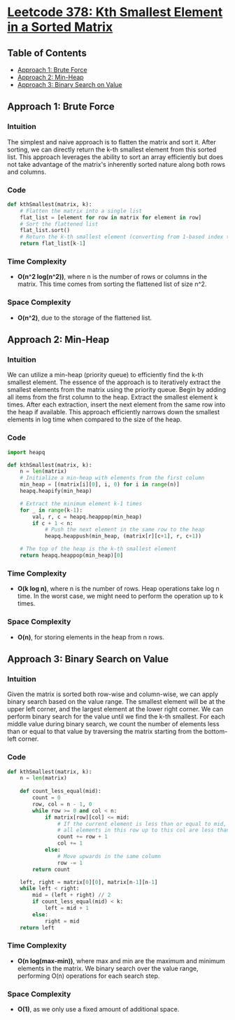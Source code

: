 # [Leetcode 378: Kth Smallest Element in a Sorted Matrix](https://leetcode.com/problems/kth-smallest-element-in-a-sorted-matrix/)

## Table of Contents
- [Approach 1: Brute Force](#approach-1-brute-force)
- [Approach 2: Min-Heap](#approach-2-min-heap)
- [Approach 3: Binary Search on Value](#approach-3-binary-search-on-value)

## Approach 1: Brute Force
### Intuition
The simplest and naive approach is to flatten the matrix and sort it. After sorting, we can directly return the k-th smallest element from this sorted list. This approach leverages the ability to sort an array efficiently but does not take advantage of the matrix's inherently sorted nature along both rows and columns.

### Code
```python
def kthSmallest(matrix, k):
    # Flatten the matrix into a single list
    flat_list = [element for row in matrix for element in row]
    # Sort the flattened list
    flat_list.sort()
    # Return the k-th smallest element (converting from 1-based index to 0-based index)
    return flat_list[k-1]
```

### Time Complexity
- **O(n^2 log(n^2))**, where n is the number of rows or columns in the matrix. This time comes from sorting the flattened list of size n^2.

### Space Complexity
- **O(n^2)**, due to the storage of the flattened list.

## Approach 2: Min-Heap
### Intuition
We can utilize a min-heap (priority queue) to efficiently find the k-th smallest element. The essence of the approach is to iteratively extract the smallest elements from the matrix using the priority queue. Begin by adding all items from the first column to the heap. Extract the smallest element k times. After each extraction, insert the next element from the same row into the heap if available. This approach efficiently narrows down the smallest elements in log time when compared to the size of the heap.

### Code
```python
import heapq

def kthSmallest(matrix, k):
    n = len(matrix)
    # Initialize a min-heap with elements from the first column
    min_heap = [(matrix[i][0], i, 0) for i in range(n)]
    heapq.heapify(min_heap)

    # Extract the minimum element k-1 times
    for _ in range(k-1):
        val, r, c = heapq.heappop(min_heap)
        if c + 1 < n:
            # Push the next element in the same row to the heap
            heapq.heappush(min_heap, (matrix[r][c+1], r, c+1))

    # The top of the heap is the k-th smallest element
    return heapq.heappop(min_heap)[0]
```

### Time Complexity
- **O(k log n)**, where n is the number of rows. Heap operations take log n time. In the worst case, we might need to perform the operation up to k times.

### Space Complexity
- **O(n)**, for storing elements in the heap from n rows.

## Approach 3: Binary Search on Value
### Intuition
Given the matrix is sorted both row-wise and column-wise, we can apply binary search based on the value range. The smallest element will be at the upper left corner, and the largest element at the lower right corner. We can perform binary search for the value until we find the k-th smallest. For each middle value during binary search, we count the number of elements less than or equal to that value by traversing the matrix starting from the bottom-left corner.

### Code
```python
def kthSmallest(matrix, k):
    n = len(matrix)
    
    def count_less_equal(mid):
        count = 0
        row, col = n - 1, 0
        while row >= 0 and col < n:
            if matrix[row][col] <= mid:
                # If the current element is less than or equal to mid,
                # all elements in this row up to this col are less than or equal to mid
                count += row + 1
                col += 1
            else:
                # Move upwards in the same column
                row -= 1
        return count

    left, right = matrix[0][0], matrix[n-1][n-1]
    while left < right:
        mid = (left + right) // 2
        if count_less_equal(mid) < k:
            left = mid + 1
        else:
            right = mid
    return left
```

### Time Complexity
- **O(n log(max-min))**, where max and min are the maximum and minimum elements in the matrix. We binary search over the value range, performing O(n) operations for each search step.

### Space Complexity
- **O(1)**, as we only use a fixed amount of additional space.


